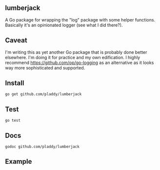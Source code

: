 ## lumberjack
A Go package for wrapping the "log" package with some helper functions.  
Basically it's an opinionated logger (see what I did there?).

## Caveat
I'm writing this as yet another Go package that is probably done better
elsewhere.  I'm doing it for practice and my own edification.  I highly
recommend https://github.com/op/go-logging as an alternative as it looks way
more sophisticated and supported.

## Install
`go get github.com/pladdy/lumberjack`

## Test
`go test`

## Docs
`godoc github.com/pladdy/lumberjack`

## Example
